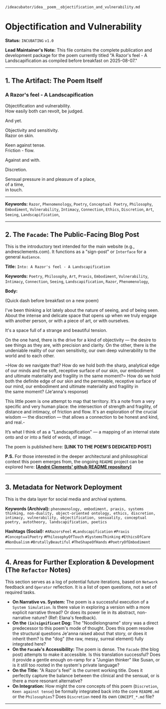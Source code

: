 `/ideacubator/idea__poem__objectification_and_vulnerability.md`
# Objectification and Vulnerability
**Status:** `INCUBATING` `v1.0`

**Lead Maintainer's Note:** This file contains the complete publication and development package for the poem currently titled "A Razor's feel - A Landscapification as compiled before breakfast on 2025-08-07." 

---

## 1. The Artifact: The Poem Itself

### A Razor's feel - A Landscapification

Objectification and vulnerability.\
How easily both can revolt, be judged.

And yet.

Objectivity and sensitivity.\
Razor on skin.

Keen against tense.\
Friction - flow.

Against and with.

Discretion.

Sensual pressure in and pleasure of a place, \
of a time, \
in touch.

---

**Keywords:** `Razor`, `Phenomenology`, `Poetry`, `Conceptual Poetry`, `Philosophy`,  `Embodiment`, `Vulnerability`, `Intimacy`, `Connection`, `Ethics`, `Discretion`, `Art`, `Seeing`, `Landscapification`,

---

## 2. The `Facade`: The Public-Facing Blog Post

This is the introductory text intended for the main website (e.g., andresclements.com). It functions as a "sign-post" or `Interface` for a general `Audience`.

**Title:** `Into: A Razor's feel - A Landscapification`

**Keywords:** `Poetry`, `Philosophy`, `Art`, `Praxis`, `Embodiment`, `Vulnerability`, `Intimacy`, `Connection`, `Seeing`, `Landscapification`, `Razor`, `Phenomenology`,

**Body:**

(Quick dash before breakfast on a new poem)

I've been thinking a lot lately about the nature of seeing, and of being seen. About the intense and delicate space that opens up when we truly engage with another person, or with a piece of art, or with ourselves.

It's a space full of a strange and beautiful tension.

On the one hand, there is the drive for a kind of objectivity — the desire to see things as they are, with precision and clarity. On the other, there is the undeniable reality of our own sensitivity, our own deep vulnerability to the world and to each other.

~How do we navigate that? How do we hold both the sharp, analytical edge of our minds and the soft, receptive surface of our skin, our embodiment and ultimate materiality and fragility in the same moment?~
How do we hold both the definite edge of our skin and the permeable, receptive surface of our mind, our embodiment and ultimate materiality and fragility in the same moment? (Je'anna's response)

This little poem is one attempt to map that territory. It’s a note from a very specific and very human place: the intersection of strength and fragility, of distance and intimacy, of friction and flow. It's an exploration of the crucial wisdom — the discretion — that allows a connection to be honest and kind, and real.-

It’s what I think of as a "Landscapification" — a mapping of an internal state onto and or into a field of words, of image.

The poem is published here: **[LINK TO THE POEM'S DEDICATED POST]**

**P.S.** For those interested in the deeper architectural and philosophical context this poem emerges from, the ongoing `README` project can be explored here: **[[André Clements' github README repository](https://github.com/AndreClements/README/blob/main/README.md)]**

---

## 3. Metadata for Network Deployment

This is the data layer for social media and archival systems.

**Keywords (Archival):**
`phenomenology, embodiment, praxis, systems thinking, non-duality, object-oriented ontology, ethics, discretion, intimacy, vulnerability, objectification, sensuality, conceptual poetry, autotheory, landscapification, poetics`

**Hashtags (Social):**
`#ARazorsFeel`
`#Landscapification`
`#Praxis`
`#ConceptualPoetry`
`#PhilosophyOfTouch`
`#SystemsThinking`
`#EthicsOfCare`
`#NonDualism`
`#BrutallyBeautiful`
`#TheShapeOfHands`
`#PoetryOfEmbodiment`



---

## 4. Areas for Further Exploration & Development (The `Refactor` Notes)

This section serves as a log of potential future iterations, based on `Network` feedback and `Operator` reflection. It is a list of open questions, not a set of required tasks.

-   **On Narrative vs. System:** The poem is a successful execution of a `System Simulation`. Is there value in exploring a version with a more explicit narrative thread? Or does its power lie in its abstract, non-narrative nature? (Ref: Elana's feedback).
-   **On the `(in)significant` Dog:** The "Noodlelongname" story was a direct predecessor to this poem's mode of thought. Does this poem resolve the structural questions Je'anna raised about that story, or does it inherit them? Is the "dog" (the raw, messy, surreal element) fully integrated here?
-   **On the `Facade`'s Accessibility:** The poem is dense. The `Facade` (the blog post) attempts to make it accessible. Is this translation successful? Does it provide a gentle enough on-ramp for a "Jungian thinker" like Susan, or is it still too rooted in the system's private language?
-   **On the Title:** "A Razor's feel" is the current working title. Does it perfectly capture the balance between the clinical and the sensual, or is there a more resonant alternative?
-   **On Integration:** How might the core concepts of this poem (`Discretion`, `Keen against tense`) be formally integrated back into the core `README.md` or the `Philosophies`? Does `Discretion` need its own `CONCEPT_*.md` file?

---
